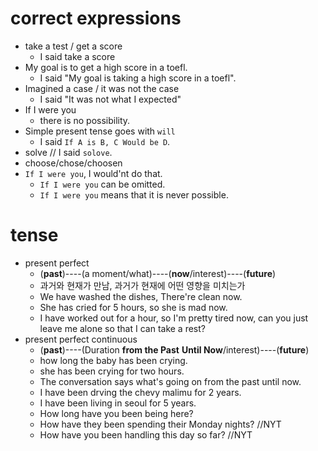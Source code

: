 # correct expressions
- take a test / get a score
  - I said take a score
- My goal is to get a high score in a toefl.
  - I said "My goal is taking a high score in a toefl".
- Imagined a case / it was not the case
  - I said "It was not what I expected"
- If I were you
  - there is no possibility.
- Simple present tense goes with `will`
  - I said `If A is B, C Would be D`.
- solve // I said `solove`.
- choose/chose/choosen
- `If I were you`, I would'nt do that.
  - `If I were you` can be omitted.
  - `If I were you` means that it is never possible.

# tense
- present perfect
  - (**past**)----(a moment/what)----(**now**/interest)----(**future**)
  - 과거와 현재가 만남, 과거가 현재에 어떤 영향을 미치는가
  - We have washed the dishes, There're clean now.
  - She has cried for 5 hours, so she is mad now.
  - I have worked out for a hour, so I'm pretty tired now, can you just leave me alone so that I can take a rest?
- present perfect continuous
  - (**past**)----(Duration **from the Past** **Until Now**/interest)----(**future**)
  - how long the baby has been crying.
  - she has been crying for two hours.
  - The conversation says what's going on from the past until now.
  - I have been drving the chevy malimu for 2 years.
  - I have been living in seoul for 5 years.
  - How long have you been being here?
  - How have they been spending their Monday nights? //NYT
  - How have you been handling this day so far?  //NYT
